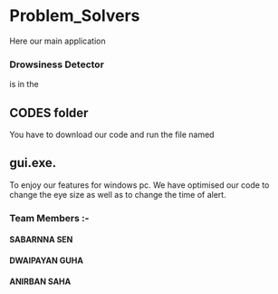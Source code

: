 # Problem_Solvers
Here our main application 
### Drowsiness Detector 
is in the 
## CODES folder
You have to download our code and run the file named 
## gui.exe. 
To enjoy our features for windows pc.
We have optimised our code to change the eye size as well as to change the time of alert.
### Team Members :-
#### SABARNNA SEN
#### DWAIPAYAN GUHA
#### ANIRBAN SAHA
